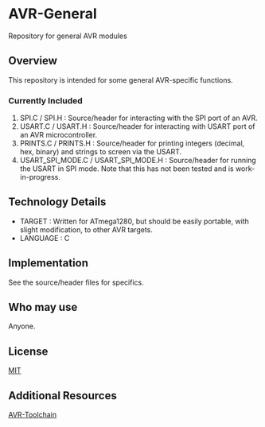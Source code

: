 # AVR-General
Repository for general AVR modules


## Overview
This repository is intended for some general AVR-specific functions.  


### Currently Included
1) SPI.C / SPI.H : Source/header for interacting with the SPI port of an AVR.
2) USART.C / USART.H : Source/header for interacting with USART port of an AVR microcontroller.   
3) PRINTS.C / PRINTS.H : Source/header for printing integers (decimal, hex, binary) and strings to screen via the USART.
4) USART_SPI_MODE.C / USART_SPI_MODE.H : Source/header for running the USART in SPI mode. Note that this has not been tested and is work-in-progress. 


## Technology Details
* TARGET   : Written for ATmega1280, but should be easily portable, with slight modification, to other AVR targets.  
* LANGUAGE : C


## Implementation
See the source/header files for specifics.


## Who may use
Anyone.


## License
[MIT](https://github.com/Jsfain/AVR-General/blob/master/LICENSE)


## Additional Resources
[AVR-Toolchain](https://github.com/osx-cross/homebrew-avr)
